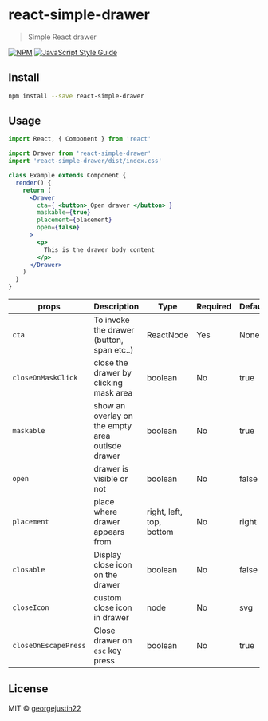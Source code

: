# react-simple-drawer

> Simple React drawer

[![NPM](https://img.shields.io/npm/v/react-simple-drawer.svg)](https://www.npmjs.com/package/react-simple-drawer) [![JavaScript Style Guide](https://img.shields.io/badge/code_style-standard-brightgreen.svg)](https://standardjs.com)

## Install

```bash
npm install --save react-simple-drawer
```

## Usage

```jsx
import React, { Component } from 'react'

import Drawer from 'react-simple-drawer'
import 'react-simple-drawer/dist/index.css'

class Example extends Component {
  render() {
    return (
      <Drawer 
        cta={ <button> Open drawer </button> }
        maskable={true}
        placement={placement}
        open={false}
      >
        <p>
          This is the drawer body content
        </p>
      </Drawer>
    )
  }
}
```

| props             | Description                                       | Type                      | Required | Default |
|-------------------|---------------------------------------------------|---------------------------|----------|----------
| `cta`             | To invoke the drawer (button, span etc..)         | ReactNode                 | Yes      | None    |
| `closeOnMaskClick`| close the drawer by clicking mask area            | boolean                   | No       | true    |
| `maskable`        | show an overlay on the empty area outisde drawer  | boolean                   | No       | true    |
| `open`            | drawer is visible or not                          | boolean                   | No       | false   |
| `placement`       | place where drawer appears from                   | right, left, top, bottom  | No       | right   |
| `closable`        | Display close icon on the drawer                  | boolean                   | No       | false   |
| `closeIcon`       | custom close icon in drawer                       | node                      | No       | svg     |
| `closeOnEscapePress`| Close drawer on `esc` key press                 | boolean                   | No       | true    |

## License

MIT © [georgejustin22](https://github.com/justin22)
